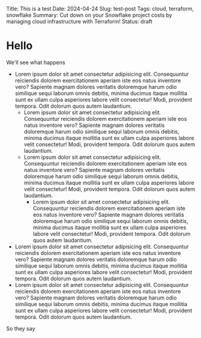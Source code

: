 Title: This is a test
Date: 2024-04-24
Slug: test-post
Tags: cloud, terraform, snowflake
Summary: Cut down on your Snowflake project costs by managing cloud infrastructure with Terraform!
Status: draft

# Hello
We'll see what happens

- Lorem ipsum dolor sit amet consectetur adipisicing elit. Consequuntur reiciendis dolorem exercitationem aperiam iste eos natus inventore vero? Sapiente magnam dolores veritatis doloremque harum odio similique sequi laborum omnis debitis, minima ducimus itaque mollitia sunt ex ullam culpa asperiores labore velit consectetur! Modi, provident tempora. Odit dolorum quos autem laudantium.
    - Lorem ipsum dolor sit amet consectetur adipisicing elit. Consequuntur reiciendis dolorem exercitationem aperiam iste eos natus inventore vero? Sapiente magnam dolores veritatis doloremque harum odio similique sequi laborum omnis debitis, minima ducimus itaque mollitia sunt ex ullam culpa asperiores labore velit consectetur! Modi, provident tempora. Odit dolorum quos autem laudantium.
    - Lorem ipsum dolor sit amet consectetur adipisicing elit. Consequuntur reiciendis dolorem exercitationem aperiam iste eos natus inventore vero? Sapiente magnam dolores veritatis doloremque harum odio similique sequi laborum omnis debitis, minima ducimus itaque mollitia sunt ex ullam culpa asperiores labore velit consectetur! Modi, provident tempora. Odit dolorum quos autem laudantium.
        - Lorem ipsum dolor sit amet consectetur adipisicing elit. Consequuntur reiciendis dolorem exercitationem aperiam iste eos natus inventore vero? Sapiente magnam dolores veritatis doloremque harum odio similique sequi laborum omnis debitis, minima ducimus itaque mollitia sunt ex ullam culpa asperiores labore velit consectetur! Modi, provident tempora. Odit dolorum quos autem laudantium.
- Lorem ipsum dolor sit amet consectetur adipisicing elit. Consequuntur reiciendis dolorem exercitationem aperiam iste eos natus inventore vero? Sapiente magnam dolores veritatis doloremque harum odio similique sequi laborum omnis debitis, minima ducimus itaque mollitia sunt ex ullam culpa asperiores labore velit consectetur! Modi, provident tempora. Odit dolorum quos autem laudantium.
- Lorem ipsum dolor sit amet consectetur adipisicing elit. Consequuntur reiciendis dolorem exercitationem aperiam iste eos natus inventore vero? Sapiente magnam dolores veritatis doloremque harum odio similique sequi laborum omnis debitis, minima ducimus itaque mollitia sunt ex ullam culpa asperiores labore velit consectetur! Modi, provident tempora. Odit dolorum quos autem laudantium.

So they say